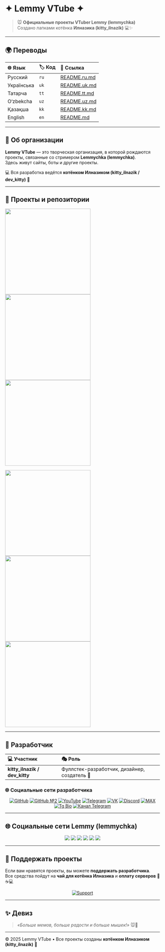 # ✦ Lemmy VTube ✦  

> 🐭 **Официальные проекты VTuber Lemmy (lemmychka)**  
Создано лапками котёнка **Илназика (kitty_ilnazik)** 💻✨  

---

## 🌍 Переводы

| 🌐 Язык | 🏷 Код | 🔗 Ссылка |
|:-----------|:-------|:--------|
| Русский | `ru` | [README.ru.md](README.ru.md) |
| Українська | `uk` | [README.uk.md](README.uk.md) |
| Татарча | `tt` | [README.tt.md](README.tt.md) |
| O‘zbekcha | `uz` | [README.uz.md](README.uz.md) |
| Қазақша | `kk` | [README.kk.md](README.kk.md) |
| English | `en` | [README.md](README.md) |

---

## 🌟 Об организации
**Lemmy VTube** — это творческая организация, в которой рождаются проекты, связанные со стримером **Lemmychka (lemmychka)**.  
Здесь живут сайты, боты и другие проекты.  

💻 Вся разработка ведётся **котёнком Илназиком (kitty_ilnazik / dev_kitty)** 🐾  

---

## 🧩 Проекты и репозитории

<p align="left">
  <a href="https://github.com/Lemmy-VTube/website">
    <img width="278" src="https://denvercoder1-github-readme-stats.vercel.app/api/pin/?username=Lemmy-VTube&repo=website&theme=react&bg_color=1F222E&title_color=F85D7F&hide_border=true&icon_color=F8D866" />
  </a>
  <a href="https://github.com/Lemmy-VTube/website">
    <img width="278" src="https://denvercoder1-github-readme-stats.vercel.app/api/pin/?username=Lemmy-VTube&repo=website&theme=react&bg_color=1F222E&title_color=F85D7F&hide_border=true&icon_color=F8D866" />
  </a>
  <a href="https://github.com/Lemmy-VTube/website">
    <img width="278" src="https://denvercoder1-github-readme-stats.vercel.app/api/pin/?username=Lemmy-VTube&repo=website&theme=react&bg_color=1F222E&title_color=F85D7F&hide_border=true&icon_color=F8D866" />
  </a>
</p>
<p align="left">
  <a href="https://github.com/Lemmy-VTube/website">
    <img width="278" src="https://denvercoder1-github-readme-stats.vercel.app/api/pin/?username=Lemmy-VTube&repo=website&theme=react&bg_color=1F222E&title_color=F85D7F&hide_border=true&icon_color=F8D866" />
  </a>
  <a href="https://github.com/Lemmy-VTube/website">
    <img width="278" src="https://denvercoder1-github-readme-stats.vercel.app/api/pin/?username=Lemmy-VTube&repo=website&theme=react&bg_color=1F222E&title_color=F85D7F&hide_border=true&icon_color=F8D866" />
  </a>
  <a href="https://github.com/Lemmy-VTube/website">
    <img width="278" src="https://denvercoder1-github-readme-stats.vercel.app/api/pin/?username=Lemmy-VTube&repo=website&theme=react&bg_color=1F222E&title_color=F85D7F&hide_border=true&icon_color=F8D866" />
  </a>
</p>

---

## 🐾 Разработчик

| 💻 Участник | 🎭 Роль |
|:-----------|:--------|
| **kitty_ilnazik / dev_kitty** | Фуллстек-разработчик, дизайнер, создатель 🐾 |

### 🌐 Социальные сети разработчика

<p align="center">
  <a href="https://github.com/dev-kitty-ilnazik"><img src="https://img.shields.io/badge/GitHub-181717?style=flat&logo=github&logoColor=white" alt="GitHub" /></a>
  <a href="https://github.com/kitty-ilnazik"><img src="https://img.shields.io/badge/GitHub%20№2-181717?style=flat&logo=github&logoColor=white" alt="GitHub №2" /></a>
  <a href="https://www.youtube.com/"><img src="https://img.shields.io/badge/YouTube-FF0000?style=flat&logo=youtube&logoColor=white" alt="YouTube" /></a>
  <a href="https://t.me/Kitty_Ilnazik"><img src="https://img.shields.io/badge/Telegram-2CA5E0?style=flat&logo=telegram&logoColor=white" alt="Telegram" /></a>
  <a href="https://vk.com/Dev_Ilnaz"><img src="https://img.shields.io/badge/VK-0077FF?style=flat&logo=vk&logoColor=white" alt="VK" /></a>
  <a href="https://discord.com/"><img src="https://img.shields.io/badge/Discord-5865F2?style=flat&logo=discord&logoColor=white" alt="Discord" /></a>
  <a href="https://max.com/"><img src="https://img.shields.io/badge/MAX-FF69B4?style=flat&logoColor=white" alt="MAX" /></a>
  <a href="https://t.me/bio_kitty_ilnazik"><img src="https://img.shields.io/badge/Tg%20Bio-0088CC?style=flat&logo=telegram&logoColor=white" alt="Tg Bio" /></a>
  <a href="https://t.me/adapter_kitty_ilnazik"><img src="https://img.shields.io/badge/Канал-FF4500?style=flat&logo=telegram&logoColor=white" alt="Канал Telegram" /></a>
</p>

---

## 🌐 Социальные сети Lemmy (lemmychka)

<p align="center">
  <a href="https://www.twitch.tv/lemmychka"><img src="https://img.shields.io/badge/Twitch-9146FF?style=for-the-badge&logo=twitch&logoColor=white&alt=" /></a>
  <a href="https://t.me/lemmychka"><img src="https://img.shields.io/badge/Telegram-2CA5E0?style=for-the-badge&logo=telegram&logoColor=white&alt=" /></a>
  <a href="https://youtube.com/@lemmychka"><img src="https://img.shields.io/badge/YouTube-FF0000?style=for-the-badge&logo=youtube&logoColor=white&alt=" /></a>
  <a href="https://www.tiktok.com/@lemmychka"><img src="https://img.shields.io/badge/TikTok-000000?style=for-the-badge&logo=tiktok&logoColor=white&alt=" /></a>
  <a href="https://vk.com/lemmychka"><img src="https://img.shields.io/badge/VK-0077FF?style=for-the-badge&logo=vk&logoColor=white&alt=" /></a>
  <a href="https://discord.gg/YVDkkZjt"><img src="https://img.shields.io/badge/Discord-5865F2?style=for-the-badge&logo=discord&logoColor=white&alt=" /></a>
</p>

---

## 💖 Поддержать проекты

Если вам нравятся проекты, вы можете **поддержать разработчика**.  
Все средства пойдут на **чай для котёнка Илназика** и **оплату серверов** 🐾☕💻

<p align="center">
  <a href="https://www.tinkoff.ru/rm/r_IpkwsnLoVw.dUnOFPVfdx/G2P3b90678"><img src="https://img.shields.io/badge/Поддержать-FF69B4?style=for-the-badge&logo=ko-fi&logoColor=white&rounded=true" alt="Support" /></a>
</p>

---

## ✨ Девиз

> *«Больше мемов, больше радости и больше мышек!»* 🐭💜  

---

© 2025 Lemmy VTube • Все проекты созданы **котёнком Илназиком (kitty_ilnazik)** 🐾
